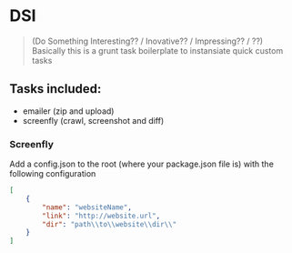 # DSI
> (Do Something Interesting?? / Inovative?? / Impressing?? / ??)  
> Basically this is a grunt task boilerplate to instansiate quick custom tasks

## Tasks included:

- emailer (zip and upload)
- screenfly (crawl, screenshot and diff)

### Screenfly

Add a config.json to the root (where your package.json file is) with the following configuration

```json
[
    {
        "name": "websiteName",
        "link": "http://website.url",
        "dir": "path\\to\\website\\dir\\"
    }
]
```

